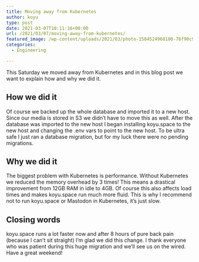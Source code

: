```yaml
---
title: Moving away from Kubernetes
author: koyu
type: post
date: 2021-03-07T10:11:16+00:00
url: /2021/03/07/moving-away-from-kubernetes/
featured_image: /wp-content/uploads/2021/03/photo-1584524968100-76f90c97a806-1568x1045.jpeg
categories:
  - Engineering

---
```

This Saturday we moved away from Kubernetes and in this blog post we want to explain how and why we did it.

## How we did it

Of course we backed up the whole database and imported it to a new host. Since our media is stored in S3 we didn&#8217;t have to move this as well. After the database was imported to the new host I began installing koyu.space to the new host and changing the .env vars to point to the new host. To be ultra safe I just ran a database migration, but for my luck there were no pending migrations.

## Why we did it

The biggest problem with Kubernetes is performance. Without Kubernetes we reduced the memory overhead by 3 times! This means a drastical improvement from 12GB RAM in idle to 4GB. Of course this also affects load times and makes koyu.space run much more fluid. This is why I recommend not to run koyu.space or Mastodon in Kubernetes, it&#8217;s just slow.

## Closing words

koyu.space runs a lot faster now and after 8 hours of pure back pain (because I can&#8217;t sit straight) I&#8217;m glad we did this change. I thank everyone who was patient during this huge migration and we&#8217;ll see us on the wired. Have a great weekend!
